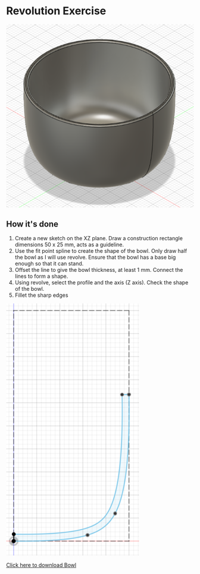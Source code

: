 # Revolution Exercise

![](/images/bowl.png)

## How it's done

1. Create a new sketch on the XZ plane. Draw a construction rectangle dimensions  50 x 25 mm, acts as a guideline.
2. Use the fit point spline to create the shape of the bowl. Only draw half the bowl as I will use revolve. Ensure that the bowl has a base big enough so that it can stand.
3. Offset the line to give the bowl thickness, at least 1 mm. Connect the lines to form a shape.
4. Using revolve, select the profile and the axis (Z axis). Check the shape of the bowl.
5. Fillet the sharp edges

![](/images/bowl_sketch.png)

[Click here to download Bowl](/Fusion360/Bowl.f3d)
